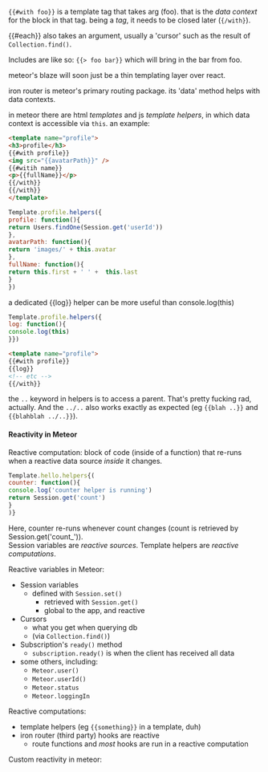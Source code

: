 `{{#with foo}}` is a template tag that takes arg (foo). that is the _data context_ for the block in that tag. being a _tag_, it needs to be closed later (`{/with}`).

{{#each}} also takes an argument, usually a 'cursor' such as the result of `Collection.find()`.

Includes are like so: `{{> foo bar}}` which will bring in the bar from foo.

meteor's blaze will soon just be a thin templating layer over react.

iron router is meteor's primary routing package. its 'data' method helps with data contexts.

in meteor there are html _templates_ and js _template helpers_, in which data context is accessible via `this`. an example:
```html
<template name="profile">
<h3>profile</h3>
{{#with profile}}
<img src="{{avatarPath}}" />
{{#witih name}}
<p>{{fullName}}</p>
{{/with}}
{{/with}}
</template>
```
```javascript
Template.profile.helpers({
profile: function(){
return Users.findOne(Session.get('userId'))
},
avatarPath: function(){
return 'images/' + this.avatar
},
fullName: function(){
return this.first + ' ' +  this.last
}
})
```
a dedicated {{log}} helper can be more useful than console.log(this)
```javascript
Template.profile.helpers({
log: function(){
console.log(this)
}})
```
```html
<template name="profile">
{{#with profile}}
{{log}}
<!-- etc -->
{{/with}}
```

the `..` keyword in helpers is to access a parent. That's pretty fucking rad, actually. And the `../..` also works exactly as expected (eg `{{blah ..}}` and `{{blahblah ../..}}`).


#### Reactivity in Meteor

Reactive computation: block of code (inside of a function) that re-runs when a reactive data source _inside_ it changes.

```javascript
Template.hello.helpers{(
counter: function(){
console.log('counter helper is running')
return Session.get('count')
}
)}
```

Here, counter re-runs whenever count changes (count is retrieved by Session.get('count_')).  
Session variables are _reactive sources_. Template helpers are _reactive computations_.

Reactive variables in Meteor:
- Session variables
  - defined with `Session.set()`
	- retrieved with `Session.get()`
	- global to the app, and reactive
- Cursors
	- what you get when querying db
	- (via `Collection.find()`)
- Subscription's `ready()` method
  - `subscription.ready()` is when the client has received all data
- some others, including:
	- `Meteor.user()`
	- `Meteor.userId()`
	- `Meteor.status`
	- `Meteor.loggingIn`

Reactive computations:
- template helpers (eg `{{something}}` in a template, duh)
- iron router (third party) hooks are reactive
	- route functions and _most_ hooks are run in a reactive computation

Custom reactivity in meteor:

